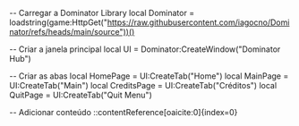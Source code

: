 -- Carregar a Dominator Library
local Dominator = loadstring(game:HttpGet("https://raw.githubusercontent.com/iagocno/Dominator/refs/heads/main/source"))()

-- Criar a janela principal
local UI = Dominator:CreateWindow("Dominator Hub")

-- Criar as abas
local HomePage = UI:CreateTab("Home")
local MainPage = UI:CreateTab("Main")
local CreditsPage = UI:CreateTab("Créditos")
local QuitPage = UI:CreateTab("Quit Menu")

-- Adicionar conteúdo
::contentReference[oaicite:0]{index=0}
 
